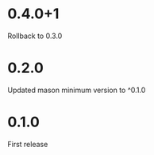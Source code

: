 # 0.4.0+1

Rollback to 0.3.0

# 0.2.0

Updated mason minimum version to ^0.1.0

# 0.1.0

First release
